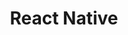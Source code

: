 ---
title: React Native
img: react.svg
confidence: 2
description: The framework I started to learn Mobile Development with. Planning on moving to more advanced tools to design mobile games.
---